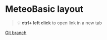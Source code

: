 # MeteoBasic layout 


> :bulb: **ctrl+ left click** to open link in a new tab 

[Git branch](https://github.com/codiku/react-native-meteo/tree/006-EN-meteo-basic-layout)